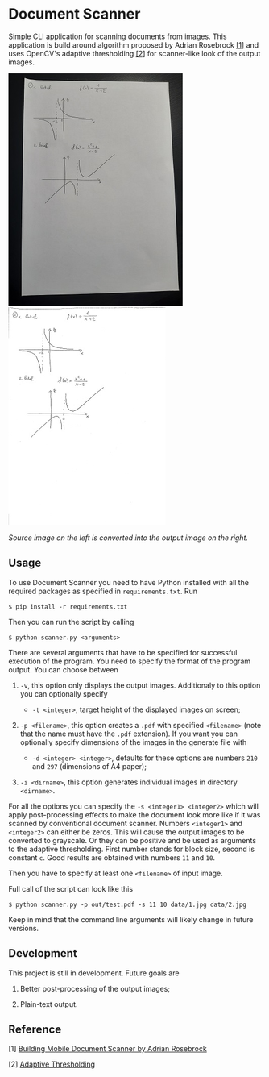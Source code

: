 # Document Scanner

Simple CLI application for scanning documents from images. This application is build around algorithm proposed by Adrian Rosebrock [[1]](https://www.pyimagesearch.com/2014/09/01/build-kick-ass-mobile-document-scanner-just-5-minutes/) and uses OpenCV's adaptive thresholding [[2]](https://docs.opencv.org/4.5.2/d7/d4d/tutorial_py_thresholding.html) for scanner-like look of the output images.

![Input Image](readme/1_mini.jpg)
![Outut Image](readme/1_out_mini.jpg)

_Source image on the left is converted into the output image on the right._

## Usage

To use Document Scanner you need to have Python installed with all the required packages as specified in `requirements.txt`. Run
    
    $ pip install -r requirements.txt

Then you can run the script by calling

    $ python scanner.py <arguments>

There are several arguments that have to be specified for successful execution of the program. You need to specify the format of the program output. You can choose between

1. `-v`, this option only displays the output images. Additionaly to this option you can optionally specify
    - `-t <integer>`, target height of the displayed images on screen;
    
2. `-p <filename>`, this option creates a `.pdf` with specified `<filename>` (note that the name must have the `.pdf` extension). If you want you can optionally specify dimensions of the images in the generate file with
    - `-d <integer> <integer>`, defaults for these options are numbers `210` and `297` (dimensions of A4 paper);
    
3. `-i <dirname>`, this option generates individual images in directory `<dirname>`.

For all the options you can specify the `-s <integer1> <integer2>` which will apply post-processing effects to make the document look more like if it was scanned by conventional document scanner. Numbers `<integer1>` and `<integer2>` can either be zeros. This will cause the output images to be converted to grayscale. Or they can be positive and be used as arguments to the adaptive thresholding. First number stands for block size, second is constant `c`. Good results are obtained with numbers `11` and `10`.

Then you have to specify at least one `<filename>` of input image.

Full call of the script can look like this

    $ python scanner.py -p out/test.pdf -s 11 10 data/1.jpg data/2.jpg

Keep in mind that the command line arguments will likely change in future versions.

## Development

This project is still in development. Future goals are

1. Better post-processing of the output images;

2. Plain-text output.
   
## Reference

[1] [Building Mobile Document Scanner by Adrian Rosebrock](https://www.pyimagesearch.com/2014/09/01/build-kick-ass-mobile-document-scanner-just-5-minutes/)

[2] [Adaptive Thresholding](https://docs.opencv.org/4.5.2/d7/d4d/tutorial_py_thresholding.html)